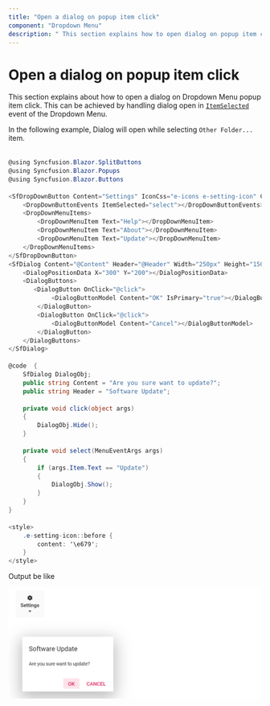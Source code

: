 ```yaml
---
title: "Open a dialog on popup item click"
component: "Dropdown Menu"
description: " This section explains how to open dialog on popup item click in Blazor."
---
```


# Open a dialog on popup item click

This section explains about how to open a dialog on Dropdown Menu popup item click. This can be achieved by
handling dialog open in [`ItemSelected`](https://help.syncfusion.com/cr/blazor/Syncfusion.Blazor.SplitButtons.DropDownButtonEvents.html#Syncfusion_Blazor_SplitButtons_DropDownButtonEvents_ItemSelected) event of the Dropdown Menu.

In the following example, Dialog will open while selecting `Other Folder...` item.

```csharp

@using Syncfusion.Blazor.SplitButtons
@using Syncfusion.Blazor.Popups
@using Syncfusion.Blazor.Buttons

<SfDropDownButton Content="Settings" IconCss="e-icons e-setting-icon" CssClass="e-vertical" IconPosition="SplitButtonIconPosition.Top">
    <DropDownButtonEvents ItemSelected="select"></DropDownButtonEvents>
    <DropDownMenuItems>
        <DropDownMenuItem Text="Help"></DropDownMenuItem>
        <DropDownMenuItem Text="About"></DropDownMenuItem>
        <DropDownMenuItem Text="Update"></DropDownMenuItem>
    </DropDownMenuItems>
</SfDropDownButton>
<SfDialog Content="@Content" Header="@Header" Width="250px" Height="150px" Visible="false" @ref="DialogObj" >
    <DialogPositionData X="300" Y="200"></DialogPositionData>
    <DialogButtons>
       <DialogButton OnClick="@click">
            <DialogButtonModel Content="OK" IsPrimary="true"></DialogButtonModel>
        </DialogButton>
        <DialogButton OnClick="@click">
            <DialogButtonModel Content="Cancel"></DialogButtonModel>
        </DialogButton>
    </DialogButtons>
</SfDialog>

@code  {
    SfDialog DialogObj;
    public string Content = "Are you sure want to update?";
    public string Header = "Software Update";

    private void click(object args)
    {
        DialogObj.Hide();
    }

    private void select(MenuEventArgs args)
    {
        if (args.Item.Text == "Update")
        {
            DialogObj.Show();
        }
    }
}

<style>
    .e-setting-icon::before {
        content: '\e679';
    }
</style>

```

Output be like

![Button Sample](./../images/ddb-dialog.png)